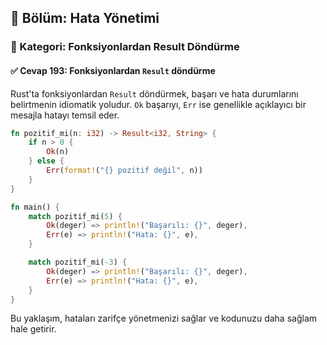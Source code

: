## 📘 Bölüm: Hata Yönetimi  
### 🔹 Kategori: Fonksiyonlardan Result Döndürme  
#### ✅ Cevap 193: Fonksiyonlardan `Result` döndürme

Rust'ta fonksiyonlardan `Result` döndürmek, başarı ve hata durumlarını belirtmenin idiomatik yoludur. `Ok` başarıyı, `Err` ise genellikle açıklayıcı bir mesajla hatayı temsil eder.

```rust
fn pozitif_mi(n: i32) -> Result<i32, String> {
    if n > 0 {
        Ok(n)
    } else {
        Err(format!("{} pozitif değil", n))
    }
}

fn main() {
    match pozitif_mi(5) {
        Ok(deger) => println!("Başarılı: {}", deger),
        Err(e) => println!("Hata: {}", e),
    }

    match pozitif_mi(-3) {
        Ok(deger) => println!("Başarılı: {}", deger),
        Err(e) => println!("Hata: {}", e),
    }
}
```

Bu yaklaşım, hataları zarifçe yönetmenizi sağlar ve kodunuzu daha sağlam hale getirir.

